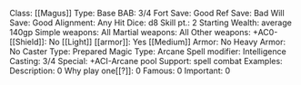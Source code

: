 Class: [[Magus]]
Type: Base
BAB: 3/4
Fort Save: Good
Ref Save: Bad
Will Save: Good
Alignment: Any
Hit Dice: d8
Skill pt.: 2
Starting Wealth: average 140gp
Simple weapons: All
Martial weapons: All
Other weapons: +AC0-
[[Shield]]: No
[[Light]] [[armor]]: Yes
[[Medium]] Armor: No
Heavy Armor: No
Caster Type: Prepared
Magic Type: Arcane
Spell modifier: Intelligence
Casting: 3/4
Special: +ACI-Arcane pool
Support:  spell combat
Examples:  
Description: 0
Why play one[[?]]: 0
Famous: 0
Important: 0
